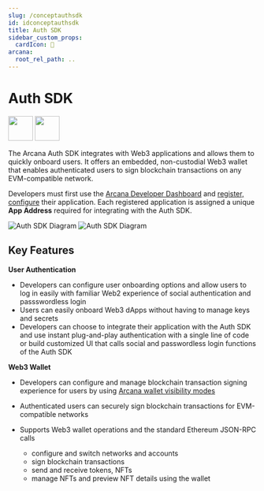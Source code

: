 ```yaml
---
slug: /conceptauthsdk
id: idconceptauthsdk
title: Auth SDK
sidebar_custom_props:
  cardIcon: 💠
arcana:
  root_rel_path: ..
---
```


# Auth SDK

<img src="/img/icons/i_an_authsdk_light.png#only-light" width="50"/>
<img src="/img/icons/i_an_authsdk_dark.png#only-dark" width="50"/>


The Arcana Auth SDK integrates with Web3 applications and allows them to quickly onboard users. It offers an embedded, non-custodial Web3 wallet that enables authenticated users to sign blockchain transactions on any EVM-compatible network. 

Developers must first use the [Arcana Developer Dashboard]({{page.meta.arcana.root_rel_path}}/concepts/dashboard.md) and [register, configure]({{page.meta.arcana.root_rel_path}}/howto/config_dapp.md) their application. Each registered application is assigned a unique **App Address** required for integrating with the Auth SDK. 

![Auth SDK Diagram](/img/diagrams/d_an_authsdk_light.png#only-light)
![Auth SDK Diagram](/img/diagrams/d_an_authsdk_dark.png#only-dark)

## Key Features

**User Authentication**

  * Developers can configure user onboarding options and allow users to log in easily with familiar Web2 experience of social authentication and passswordless login
  * Users can easily onboard Web3 dApps without having to manage keys and secrets 
  * Developers can choose to integrate their application with the Auth SDK and use instant plug-and-play authentication with a single line of code or build customized UI that calls social and passwordless login functions of the Auth SDK

**Web3 Wallet**

  * Developers can configure and manage blockchain transaction signing experience for users by using [Arcana wallet visibility modes]({{page.meta.arcana.root_rel_path}}/concepts/anwallet/walletuimodes.md)
  * Authenticated users can securely sign blockchain transactions for EVM-compatible networks
  * Supports Web3 wallet operations and the standard Ethereum JSON-RPC calls
        
    - configure and switch networks and accounts
    - sign blockchain transactions
    - send and receive tokens, NFTs
    - manage NFTs and preview NFT details using the wallet

